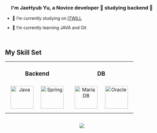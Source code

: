 ### <div align="center">I'm JaeHyub Yu, a Novice developer 🌱 studying backend 🌱</div>  
  

- 🔭 I’m currently studying on [ITWILL](https://www.itwill.co.kr/)  


- 🌱 I’m currently learning JAVA and Git  


<br/>  

## <div>My Skill Set</div>  
<table><tr><td align="center" valign="top" width="50%">



### Backend  
<div align="center">  
<img style="margin: 10px" src="https://profilinator.rishav.dev/skills-assets/java-original-wordmark.svg" alt="Java" height="75" />  
<img style="margin: 10px" src="https://profilinator.rishav.dev/skills-assets/springio-icon.svg" alt="Spring" height="75" />  
</div>

</td><td align="center" valign="top" width="50%">



### DB  
<div align="center">  
<img style="margin: 10px" src="https://profilinator.rishav.dev/skills-assets/mariadb.png" alt="Maria DB" height="75" />  
<img style="margin: 10px" src="https://profilinator.rishav.dev/skills-assets/oracle-original.svg" alt="Oracle" height="75" />  
</div>

</td></tr></table>  

<br/>  

<div align="center">
<img src="https://komarev.com/ghpvc/?username=Hyubs011&&style=flat-square" align="center" />
</div>  

<br />

<!--
**Hyubs011/Hyubs011** is a ✨ _special_ ✨ repository because its `README.md` (this file) appears on your GitHub profile.

Here are some ideas to get you started:

- 🔭 I’m currently working on ...
- 🌱 I’m currently learning ...
- 👯 I’m looking to collaborate on ...
- 🤔 I’m looking for help with ...
- 💬 Ask me about ...
- 📫 How to reach me: ...
- 😄 Pronouns: ...
- ⚡ Fun fact: ...
-->
